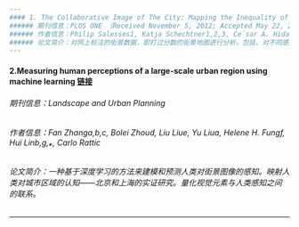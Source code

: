 ```yaml
---
#### 1. The Collaborative Image of The City: Mapping the Inequality of Urban Perception
###### 期刊信息：PLOS ONE （Received November 5, 2012; Accepted May 22, 2013; Published July 24, 2013）
###### 作者信息：Philip Salesses1, Katja Schechtner1,2,3, Ce´sar A. Hidalgo1,4,5* (The MIT Media Lab, Massachusetts Institute of Technology, Cambridge, Massachusetts, United States of America)
###### 论文简介：对网上标注的街景数据，即打过分数的街景地图进行分析，包括，对不同感知类别之间的回归分析、对不同城市间三个类别计算各自的均值和标准差和自相关分析，对各个自变量例如收集到的年龄、性别、犯罪等数据与三个类别进行回归分析
---
```

#### 2.Measuring human perceptions of a large-scale urban region using machine learning [链接](https://www.sciencedirect.com/science/article/pii/S0169204618308545)
###### 期刊信息：Landscape and Urban Planning
###### 作者信息：Fan Zhanga,b,c, Bolei Zhoud, Liu Liue, Yu Liua, Helene H. Fungf, Hui Linb,g,⁎, Carlo Rattic
###### 论文简介：一种基于深度学习的方法来建模和预测人类对街景图像的感知。映射人类对城市区域的认知——北京和上海的实证研究。量化视觉元素与人类感知之间的联系。
---
